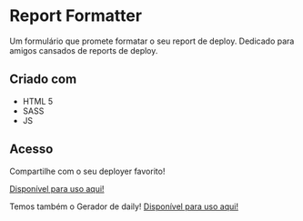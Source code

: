 # Report Formatter
Um formulário que promete formatar o seu report de deploy. Dedicado para amigos cansados de reports de deploy.

## Criado com

- HTML 5
- SASS
- JS

## Acesso

Compartilhe com o seu deployer favorito!

<a href="https://bruuchida.github.io/report-formatter/" target="_blank"> Disponível para uso aqui!</a>

Temos também o Gerador de daily! 
<a href="https://bruuchida.github.io/GeradorDaily/" target="_blank"> Disponível para uso aqui!</a>

